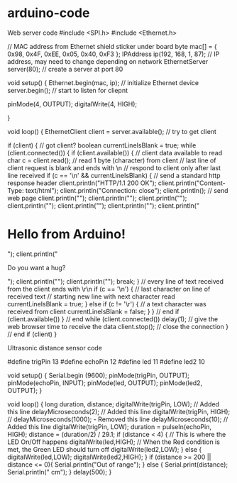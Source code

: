 # arduino-code
Web server code
#include <SPI.h>
#include <Ethernet.h>

// MAC address from Ethernet shield sticker under board
byte mac[] = { 0x98, 0x4F, 0xEE, 0x05, 0x40, 0xF3 };
IPAddress ip(192, 168, 1, 87); // IP address, may need to change depending on network
EthernetServer server(80);  // create a server at port 80

void setup()
{
  Ethernet.begin(mac, ip);  // initialize Ethernet device
  server.begin();           // start to listen for cliepnt

  pinMode(4, OUTPUT);
  digitalWrite(4, HIGH);


}

void loop()
{
  EthernetClient client = server.available();  // try to get client

  if (client) {  // got client?
    boolean currentLineIsBlank = true;
    while (client.connected()) {
      if (client.available()) {   // client data available to read
        char c = client.read(); // read 1 byte (character) from client
        // last line of client request is blank and ends with \n
        // respond to client only after last line received
        if (c == '\n' && currentLineIsBlank) {
          // send a standard http response header
          client.println("HTTP/1.1 200 OK");
          client.println("Content-Type: text/html");
          client.println("Connection: close");
          client.println();
          // send web page
          client.println("<!DOCTYPE html>");
          client.println("<html>");
          client.println("<head>");
          client.println("<title>Arduino Web Page</title>");
          client.println("</head>");
          client.println("<body>");
          client.println("<h1>Hello from Arduino!</h1>");
          client.println("<p>Do you want a hug?</p>");
          client.println("</body>");
          client.println("</html>");
          break;
        }
        // every line of text received from the client ends with \r\n
        if (c == '\n') {
          // last character on line of received text
          // starting new line with next character read
          currentLineIsBlank = true;
        }
        else if (c != '\r') {
          // a text character was received from client
          currentLineIsBlank = false;
        }
      } // end if (client.available())
    } // end while (client.connected())
    delay(1);      // give the web browser time to receive the data
    client.stop(); // close the connection
  } // end if (client)
}




Ultrasonic distance sensor code

#define trigPin 13
#define echoPin 12
#define led 11
#define led2 10

void setup() {
  Serial.begin (9600);
  pinMode(trigPin, OUTPUT);
  pinMode(echoPin, INPUT);
  pinMode(led, OUTPUT);
  pinMode(led2, OUTPUT);
}

void loop() {
  long duration, distance;
  digitalWrite(trigPin, LOW);  // Added this line
  delayMicroseconds(2); // Added this line
  digitalWrite(trigPin, HIGH);
//  delayMicroseconds(1000); - Removed this line
  delayMicroseconds(10); // Added this line
  digitalWrite(trigPin, LOW);
  duration = pulseIn(echoPin, HIGH);
  distance = (duration/2) / 29.1;
  if (distance < 4) {  // This is where the LED On/Off happens
    digitalWrite(led,HIGH); // When the Red condition is met, the Green LED should turn off
  digitalWrite(led2,LOW);
}
  else {
    digitalWrite(led,LOW);
    digitalWrite(led2,HIGH);
  }
  if (distance >= 200 || distance <= 0){
    Serial.println("Out of range");
  }
  else {
    Serial.print(distance);
    Serial.println(" cm");
  }
  delay(500);
}
